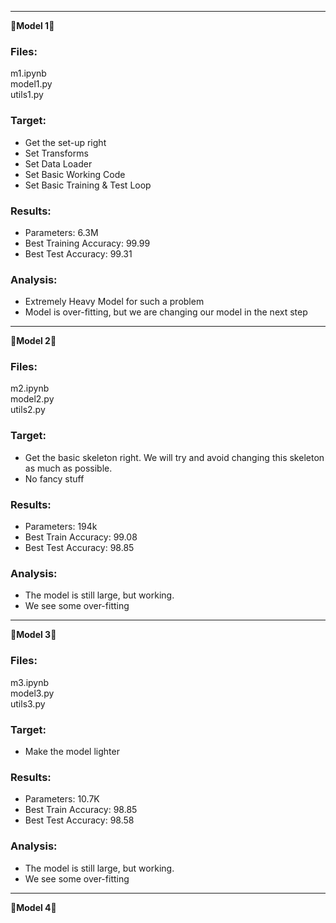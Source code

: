 ---------------------------------------------------------------------------------------------------------------------------------------------------------------------
&#x1F537;**Model 1**&#x1F537;

### Files:
m1.ipynb\
model1.py\
utils1.py

### Target:
* Get the set-up right
* Set Transforms
* Set Data Loader
* Set Basic Working Code
* Set Basic Training  & Test Loop

### Results:
* Parameters: 6.3M
* Best Training Accuracy: 99.99
* Best Test Accuracy: 99.31

### Analysis:
* Extremely Heavy Model for such a problem
* Model is over-fitting, but we are changing our model in the next step

---------------------------------------------------------------------------------------------------------------------------------------------------------------------
&#x1F537;**Model 2**&#x1F537;

### Files:
m2.ipynb\
model2.py\
utils2.py

### Target:

* Get the basic skeleton right. We will try and avoid changing this skeleton as much as possible.
* No fancy stuff

### Results:
* Parameters: 194k
* Best Train Accuracy: 99.08
* Best Test Accuracy: 98.85

### Analysis:
* The model is still large, but working. 
* We see some over-fitting

---------------------------------------------------------------------------------------------------------------------------------------------------------------------
&#x1F537;**Model 3**&#x1F537;

### Files:
m3.ipynb\
model3.py\
utils3.py

### Target:

* Make the model lighter

### Results:
* Parameters: 10.7K
* Best Train Accuracy: 98.85
* Best Test Accuracy: 98.58

### Analysis:
* The model is still large, but working. 
* We see some over-fitting

---------------------------------------------------------------------------------------------------------------------------------------------------------------------
&#x1F537;**Model 4**&#x1F537;
